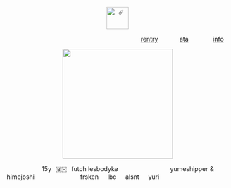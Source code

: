 <p align="center">
  <img width="50" src="https://komarev.com/ghpvc/?username=retrobive&label=☄️" alt="☄️">
</p>

⠀⠀⠀⠀⠀⠀⠀⠀ ⠀⠀⠀ ⠀⠀⠀ ⠀⠀⠀ ⠀⠀⠀ ⠀⠀⠀ ⠀⠀⠀  ⠀[rentry](https://rentry.co/2ndyear)⠀⠀ ⠀⠀ [ata](https://retrobive.atabook.org/)⠀⠀⠀⠀⠀ [info](https://rentry.co/retrosstuff)
<p align="center">
  <img width="250" height="250"
    src="https://github.com/user-attachments/assets/b8fd5cd9-706a-49ff-bb66-6448cc58a1af">
</p>
⠀⠀⠀ ⠀⠀⠀⠀ 15y⠀🇧🇷⠀futch lesbodyke
⠀⠀ ⠀⠀⠀⠀ ⠀⠀⠀ ⠀yumeshipper & himejoshi
⠀⠀⠀⠀⠀⠀ ⠀⠀⠀  frsken⠀⠀lbc⠀⠀alsnt⠀⠀yuri
